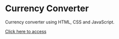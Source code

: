 # Currency Converter
Currency converter using HTML, CSS and JavaScript.


[Click here to access](https://vanvilas.github.io/currency_converter_1/)
